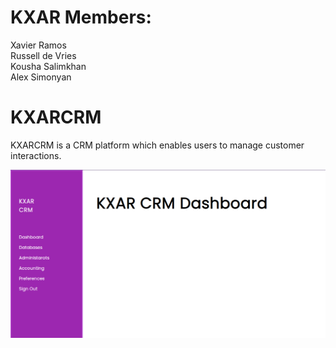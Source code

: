 # KXAR Members:
Xavier Ramos\
Russell de Vries \
Kousha Salimkhan \
Alex Simonyan

# KXARCRM
KXARCRM is a CRM platform which enables users to manage customer interactions.


![image](https://github.com/ksalimkhan/KXARCRM/blob/main/KXAR%20CRM%20Picture.png)
